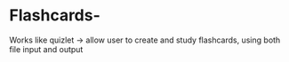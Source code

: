 # Flashcards-
Works like quizlet -> allow user to create and study flashcards, using both file input and output
